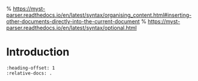 % https://myst-parser.readthedocs.io/en/latest/syntax/organising_content.html#inserting-other-documents-directly-into-the-current-document
% https://myst-parser.readthedocs.io/en/latest/syntax/optional.html

# Introduction

```{include} ../../README.md
:heading-offset: 1
:relative-docs: .
```
